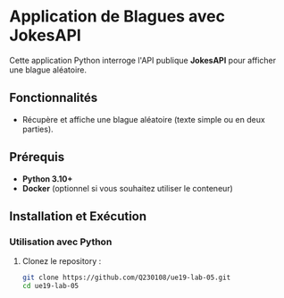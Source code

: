 # Application de Blagues avec JokesAPI

Cette application Python interroge l'API publique **JokesAPI** pour afficher une blague aléatoire.

## Fonctionnalités

- Récupère et affiche une blague aléatoire (texte simple ou en deux parties).

## Prérequis

- **Python 3.10+**
- **Docker** (optionnel si vous souhaitez utiliser le conteneur)

## Installation et Exécution

### Utilisation avec Python

1. Clonez le repository :
   ```bash
   git clone https://github.com/Q230108/ue19-lab-05.git
   cd ue19-lab-05
